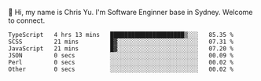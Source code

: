 👋 Hi, my name is Chris Yu. I'm Software Enginner base in Sydney. Welcome to connect.

<!--START_SECTION:waka-->

```text
TypeScript   4 hrs 13 mins   █████████████████████▒░░░   85.35 %
SCSS         21 mins         █▓░░░░░░░░░░░░░░░░░░░░░░░   07.31 %
JavaScript   21 mins         █▓░░░░░░░░░░░░░░░░░░░░░░░   07.20 %
JSON         0 secs          ░░░░░░░░░░░░░░░░░░░░░░░░░   00.09 %
Perl         0 secs          ░░░░░░░░░░░░░░░░░░░░░░░░░   00.02 %
Other        0 secs          ░░░░░░░░░░░░░░░░░░░░░░░░░   00.02 %
```

<!--END_SECTION:waka-->
